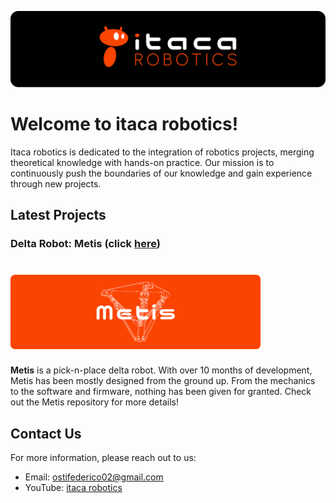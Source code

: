 ![logo](/logo/logo_1_dark.png)


# Welcome to itaca robotics!
Itaca robotics is dedicated to the integration of robotics projects, merging theoretical knowledge with hands-on practice. Our mission is to continuously push the boundaries of our knowledge and gain experience through new projects.


## Latest Projects

### Delta Robot: **Metis** (click **[here](https://github.com/itacarobotics/Metis)**)

<h1 align="left">
 <img src="https://github.com/itacarobotics/Metis/blob/main/assets/logo/metis_logo.png" width="400"/>
</h1>

**Metis** is a pick-n-place delta robot. With over 10 months of development, Metis has been mostly designed from the ground up. From the mechanics to the software and firmware, nothing has been given for granted. Check out the Metis repository for more details!



##  Contact Us
For more information, please reach out to us:
- Email: [ostifederico02@gmail.com](mailto:ostifederico02@gmail.com)
- YouTube: [itaca robotics](https://www.youtube.com/channel/UCZBthnqJWC6FefQW3D71Wpg)